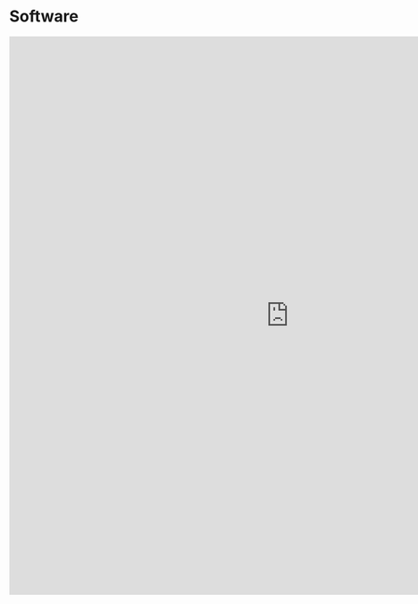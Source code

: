 # Software

<iframe width=1000, height=1000 frameBorder=0 src="http://matpiq.pythonanywhere.com/"></iframe>
